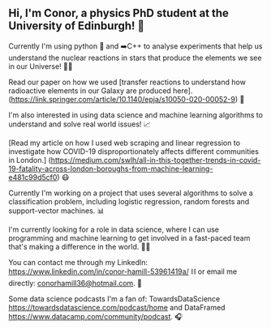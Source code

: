 ## Hi, I'm Conor, a physics PhD student at the University of Edinburgh! 👋

Currently I'm using python 🐍 and ➡️C++ to analyse experiments that help us understand the nuclear reactions in stars that produce the elements we see in our Universe! 🌟🔭

Read our paper on how we used [transfer reactions to understand how radioactive elements in our Galaxy are produced here]. (https://link.springer.com/article/10.1140/epja/s10050-020-00052-9) 📜

I'm also interested in using data science and machine learning algorithms to understand and solve real world issues! 📈

[Read my article on how I used web scraping and linear regression to investigate how COVID-19 disproportionately affects different communities in London.] (https://medium.com/swlh/all-in-this-together-trends-in-covid-19-fatality-across-london-boroughs-from-machine-learning-e481c99d5cf0) 😷

Currently I'm working on a project that uses several algorithms to solve a classification problem, including logistic regression, random forests and support-vector machines. 📊

I'm currently looking for a role in data science, where I can use programming and machine learning to get involved in a fast-paced team that's making a difference in the world. 👨‍🔬

You can contact me through my LinkedIn: https://www.linkedin.com/in/conor-hamill-53961419a/ ⛓️ or email me directly: conorhamill36@hotmail.com. 📧

Some data science podcasts I'm a fan of: TowardsDataScience https://towardsdatascience.com/podcast/home and DataFramed https://www.datacamp.com/community/podcast. 🎧


<!--
**conorhamill36/conorhamill36** is a ✨ _special_ ✨ repository because its `README.md` (this file) appears on your GitHub profile.

Here are some ideas to get you started:

- 🔭 I’m currently working on ...
- 🌱 I’m currently learning ...
- 👯 I’m looking to collaborate on ...
- 🤔 I’m looking for help with ...
- 💬 Ask me about ...
- 📫 How to reach me: ...
- 😄 Pronouns: ...
- ⚡ Fun fact: ...
-->
